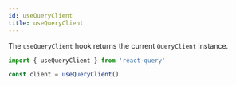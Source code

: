 ```yaml
---
id: useQueryClient
title: useQueryClient
---
```


The `useQueryClient` hook returns the current `QueryClient` instance.

```js
import { useQueryClient } from 'react-query'

const client = useQueryClient()
```
